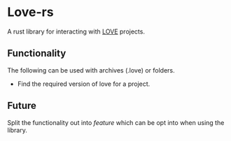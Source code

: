# Love-rs

A rust library for interacting with [LOVE](https://love2d.org/) projects.

## Functionality

The following can be used with archives (.love) or folders.

- Find the required version of love for a project.

## Future

Split the functionality out into *feature* which can be opt into when using the library.